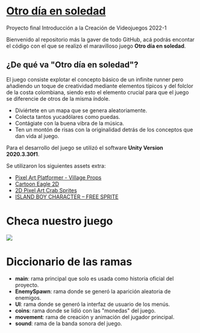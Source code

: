 # [Otro día en soledad](https://daestradam.itch.io/otro-dia-en-soledad)

Proyecto final Introducción a la Creación de Videojuegos 2022-1

Bienvenido al repositorio más la gaver de todo GitHub, acá podrás encontar el código con el que se realizó el maravilloso juego **Otro día en soledad**.

## ¿De qué va "Otro día en soledad"?

El juego consiste explotar el concepto básico de un infinite runner pero añadiendo un
toque de creatividad mediante elementos típicos y del folclor de la costa colombiana,
siendo esto el elemento crucial para que el juego se diferencie de otros de la misma índole.

* Diviértete en un mapa que se genera aleatoriamente.
* Colecta tantos yucadólares como puedas.
* Contágiate con la buena vibra de la música.
* Ten un montón de risas con la originalidad detrás de los conceptos que dan vida al juego.


Para el desarrollo del juego se utilizó el software **Unity Version 2020.3.30f1**.


Se utilizaron los siguientes assets extra:

* [Pixel Art Platformer - Village Props](https://assetstore.unity.com/packages/2d/environments/pixel-art-platformer-village-props-166114)
* [Cartoon Eagle 2D](https://assetstore.unity.com/packages/2d/characters/cartoon-eagle-2d-196612)
* [2D Pixel Art Crab Sprites](https://elthen.itch.io/2d-pixel-art-crab-sprites)
* [ISLAND BOY CHARACTER – FREE SPRITE](https://craftpix.net/freebies/island-boy-character-free-sprite/)

# Checa nuestro juego

![](Demo.gif)

# Diccionario de las ramas
* **main**: rama principal que solo es usada como historia oficial del proyecto.
* **EnemySpawn**: rama donde se generó la aparición aleatoria de enemigos.
* **UI**: rama donde se generó la interfaz de usuario de los menús.
* **coins**: rama donde se lidió con las "monedas" del juego.
* **movement**: rama de creación y animación del jugador principal.
* **sound**: rama de la banda sonora del juego.
